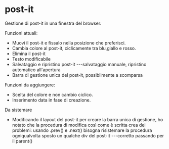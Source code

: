 post-it
=======

Gestione di post-it in una finestra del browser.

Funzioni attuali:
- Muovi il post-it e fissalo nella posizione che preferisci.
- Cambia colore al post-it, ciclicamente tra blu,giallo e rosso.
- Elimina il post-it
- Testo modificabile
- Salvataggio e ripristino post-it ---salvataggio manuale, ripristino automatico all'apertura
- Barra di gestione unica del post-it, possibilmente a scomparsa

Funzioni da aggiungere:
- Scelta del colore e non cambio ciclico.
- Inserimento data in fase di creazione.

Da sistemare
- Modificando il layout del post-it per creare la barra unica di gestione, ho notato che la procedura di modifica così come è scritta crea dei problemi: usando .prev() e .next() bisogna risistemare la procedura ogniqualvolta sposto un qualche div del post-it ---corretto passando per il parent()

